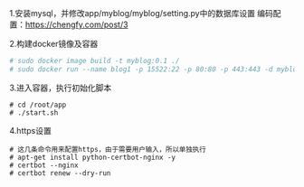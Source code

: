 1.安装mysql，并修改app/myblog/myblog/setting.py中的数据库设置
编码配置：https://chengfy.com/post/3

2.构建docker镜像及容器
```bash
# sudo docker image build -t myblog:0.1 ./
# sudo docker run --name blog1 -p 15522:22 -p 80:80 -p 443:443 -d myblog:0.1
```

3.进入容器，执行初始化脚本

```
# cd /root/app
# ./start.sh
```

4.https设置
```
# 这几条命令用来配置https，由于需要用户输入，所以单独执行
# apt-get install python-certbot-nginx -y
# certbot --nginx
# certbot renew --dry-run
```